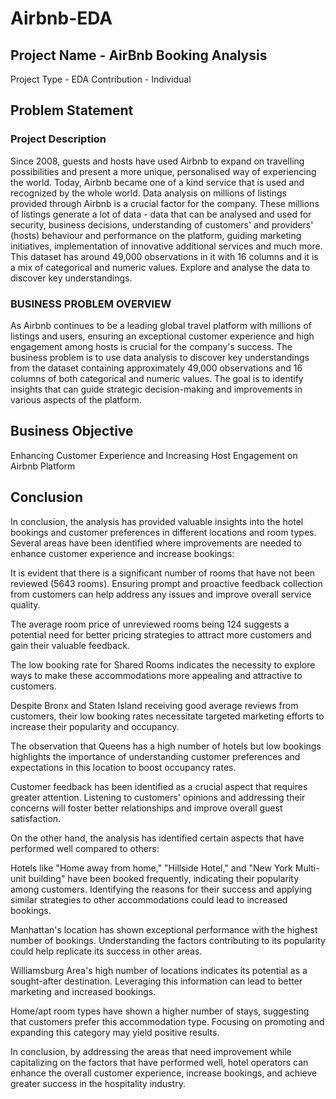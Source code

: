 # Airbnb-EDA

## Project Name - AirBnb Booking Analysis

Project Type - EDA
Contribution - Individual

## Problem Statement

### Project Description

Since 2008, guests and hosts have used Airbnb to expand on travelling possibilities and present a more unique, personalised way of experiencing the world. Today, Airbnb became one of a kind service that is used and recognized by the whole world. Data analysis on millions of listings provided through Airbnb is a crucial factor for the company. These millions of listings generate a lot of data - data that can be analysed and used for security, business decisions, understanding of customers' and providers' (hosts) behaviour and performance on the platform, guiding marketing initiatives, implementation of innovative additional services and much more. This dataset has around 49,000 observations in it with 16 columns and it is a mix of categorical and numeric values. Explore and analyse the data to discover key understandings.

### BUSINESS PROBLEM OVERVIEW

As Airbnb continues to be a leading global travel platform with millions of listings and users, ensuring an exceptional customer experience and high engagement among hosts is crucial for the company's success. The business problem is to use data analysis to discover key understandings from the dataset containing approximately 49,000 observations and 16 columns of both categorical and numeric values. The goal is to identify insights that can guide strategic decision-making and improvements in various aspects of the platform.

## Business Objective

Enhancing Customer Experience and Increasing Host Engagement on Airbnb Platform

## Conclusion

In conclusion, the analysis has provided valuable insights into the hotel bookings and customer preferences in different locations and room types. Several areas have been identified where improvements are needed to enhance customer experience and increase bookings:

It is evident that there is a significant number of rooms that have not been reviewed (5643 rooms). Ensuring prompt and proactive feedback collection from customers can help address any issues and improve overall service quality.

The average room price of unreviewed rooms being 124 suggests a potential need for better pricing strategies to attract more customers and gain their valuable feedback.

The low booking rate for Shared Rooms indicates the necessity to explore ways to make these accommodations more appealing and attractive to customers.

Despite Bronx and Staten Island receiving good average reviews from customers, their low booking rates necessitate targeted marketing efforts to increase their popularity and occupancy.

The observation that Queens has a high number of hotels but low bookings highlights the importance of understanding customer preferences and expectations in this location to boost occupancy rates.

Customer feedback has been identified as a crucial aspect that requires greater attention. Listening to customers' opinions and addressing their concerns will foster better relationships and improve overall guest satisfaction.

On the other hand, the analysis has identified certain aspects that have performed well compared to others:

Hotels like "Home away from home," "Hillside Hotel," and "New York Multi-unit building" have been booked frequently, indicating their popularity among customers. Identifying the reasons for their success and applying similar strategies to other accommodations could lead to increased bookings.

Manhattan's location has shown exceptional performance with the highest number of bookings. Understanding the factors contributing to its popularity could help replicate its success in other areas.

Williamsburg Area's high number of locations indicates its potential as a sought-after destination. Leveraging this information can lead to better marketing and increased bookings.

Home/apt room types have shown a higher number of stays, suggesting that customers prefer this accommodation type. Focusing on promoting and expanding this category may yield positive results.

In conclusion, by addressing the areas that need improvement while capitalizing on the factors that have performed well, hotel operators can enhance the overall customer experience, increase bookings, and achieve greater success in the hospitality industry.
